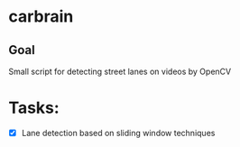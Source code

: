 # carbrain

## Goal

Small script for detecting street lanes on videos by OpenCV

# Tasks:

  - [x] Lane detection based on sliding window techniques
